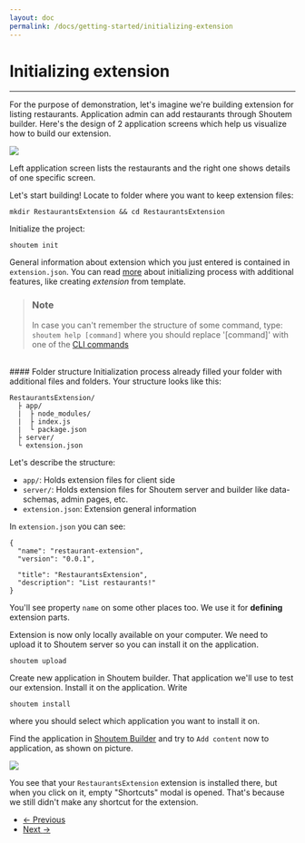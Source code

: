 ```yaml
---
layout: doc
permalink: /docs/getting-started/initializing-extension
---
```


# Initializing extension
<hr />

For the purpose of demonstration, let's imagine we're building extension for listing restaurants. Application admin can add restaurants through Shoutem builder. Here's the design of 2 application screens which help us visualize how to build our extension.

<p class="image">
<img src='http://shoutem.github.io/img/getting-started/restaurant-preview.png'/>
</p>
 
Left application screen lists the restaurants and the right one shows details of one specific screen. 

Let's start building! Locate to folder where you want to keep extension files:

```
mkdir RestaurantsExtension && cd RestaurantsExtension
```

Initialize the project:

```
shoutem init
```

General information about extension which you just entered is contained in `extension.json`. You can read [more](TODO) about initializing process with additional features, like creating _extension_ from template.

> ### Note
> In case you can't remember the structure of some command, type: `shoutem help [command]` where you should replace '[command]' with one of the [CLI commands](#list-of-commands)

<br />
#### Folder structure 
Initialization process already filled your folder with additional files and folders. Your structure looks like this:

```
RestaurantsExtension/
  ├ app/
  |  ├ node_modules/
  |  ├ index.js
  |  └ package.json
  ├ server/
  └ extension.json
```

Let's describe the structure:

- `app/`: Holds extension files for client side
- `server/`: Holds extension files for Shoutem server and builder like data-schemas, admin pages, etc.
- `extension.json`: Extension general information

In `extension.json` you can see:

```
{
  "name": "restaurant-extension",
  "version": "0.0.1",

  "title": "RestaurantsExtension",
  "description": "List restaurants!"
}
```

You'll see property `name` on some other places too. We use it for **defining** extension parts.

Extension is now only locally available on your computer. We need to upload it to Shoutem server so you can install it on the application.

```
shoutem upload
```

Create new application in Shoutem builder. That application we'll use to test our extension. Install it on the application. Write

```
shoutem install
```

where you should select which application you want to install it on.

Find the application in [Shoutem Builder](todo) and try to `Add content` now to application, as shown on picture.

<p class="image">
<img src='http://shoutem.github.io/img/getting-started/no-custom-extensions.png'/>
</p>

You see that your ```RestaurantsExtension``` extension is installed there, but when you click on it, empty "Shortcuts" modal is opened. That's because we still didn't make any shortcut for the extension. 

<nav>
  <ul class="pager">
    <li class="previous">
      <a href="http://shoutem.github.io/docs/getting-started/development-environment"><span aria-hidden="true">&larr;</span> Previous</a>
    </li>
    <li class="next">
      <a href="http://shoutem.github.io/docs/getting-started/shortcut">Next <span aria-hidden="true">&rarr;</span></a>
    </li>
  </ul>
</nav>
